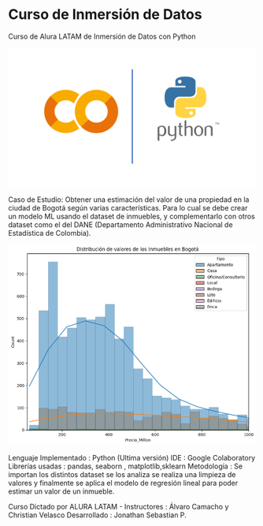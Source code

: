 # Curso de Inmersión de Datos
Curso de Alura LATAM de Inmersión de Datos con Python 

![Image text](https://github.com/jonathanpastas/inmersion_datos/blob/main/inmersion.png)

Caso de Estudio: Obtener una estimación del valor de una propiedad en la ciudad de Bogotá según varias características. Para lo cual se debe crear un modelo ML usando el dataset de inmuebles, y complementarlo con otros dataset como el del DANE (Departamento Administrativo Nacional de Estadística de Colombia).

![Image text](https://github.com/jonathanpastas/inmersion_datos/blob/main/img2.png)

Lenguaje Implementado : Python (Ultima versión)
IDE : Google Colaboratory 
Librerías  usadas : pandas, seaborn , matplotlib,sklearn
Metodología : Se importan los distintos dataset se los analiza se realiza una limpieza de valores y finalmente se aplica el modelo de regresión lineal para poder estimar un valor de un inmueble.


Curso Dictado por ALURA LATAM - Instructores : Álvaro Camacho y Christian Velasco
Desarrollado : Jonathan Sebastian P.
